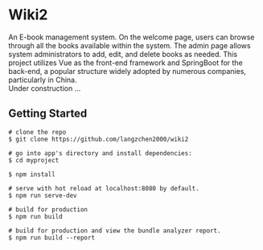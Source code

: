 # Wiki2

An E-book management system. On the welcome page, users can browse through all the books available within the system. The admin page allows system administrators to add, edit, and delete books as needed.
This project utilizes Vue as the front-end framework and SpringBoot for the back-end, a popular structure widely adopted by numerous companies, particularly in China.
<br>Under construction ...
## Getting Started

```
# clone the repo
$ git clone https://github.com/langzchen2000/wiki2

# go into app's directory and install dependencies:
$ cd myproject

$ npm install

# serve with hot reload at localhost:8080 by default.
$ npm run serve-dev

# build for production
$ npm run build

# build for production and view the bundle analyzer report.
$ npm run build --report
```




